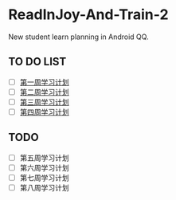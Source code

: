 # ReadInJoy-And-Train-2
New student learn planning in Android QQ.

## TO DO LIST
- [ ] [第一周学习计划](./plan_one_week.md)
- [ ] [第二周学习计划](./plan_two_week.md)
- [ ] [第三周学习计划](./plan_three_week.md)
- [ ] [第四周学习计划](./plan_four_week.md)

## TODO
- [ ] 第五周学习计划
- [ ] 第六周学习计划
- [ ] 第七周学习计划
- [ ] 第八周学习计划